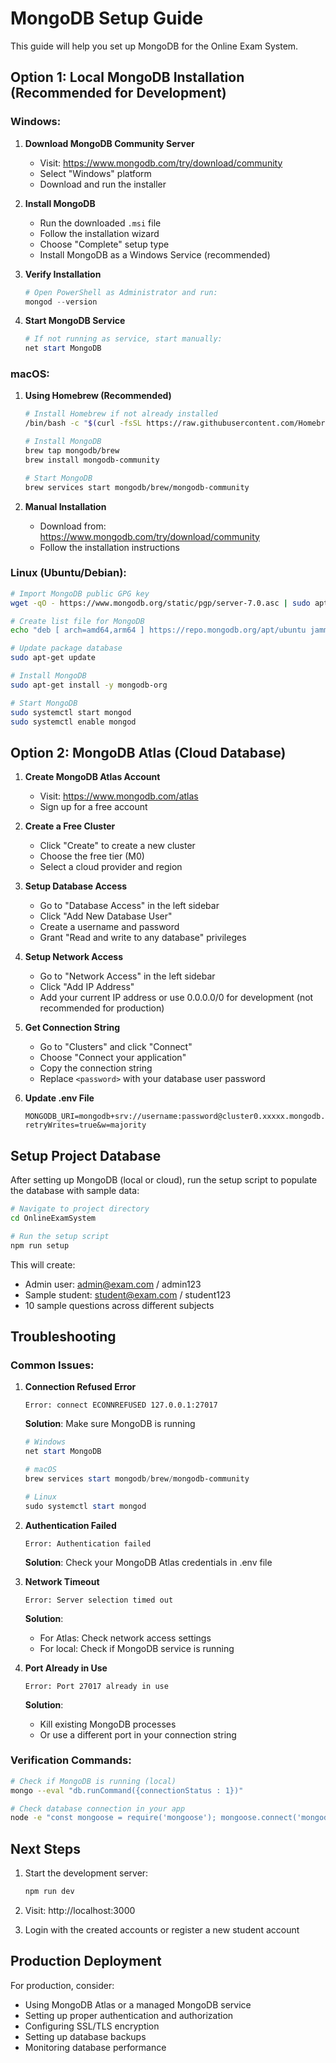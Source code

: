 # MongoDB Setup Guide

This guide will help you set up MongoDB for the Online Exam System.

## Option 1: Local MongoDB Installation (Recommended for Development)

### Windows:

1. **Download MongoDB Community Server**
   - Visit: https://www.mongodb.com/try/download/community
   - Select "Windows" platform
   - Download and run the installer

2. **Install MongoDB**
   - Run the downloaded `.msi` file
   - Follow the installation wizard
   - Choose "Complete" setup type
   - Install MongoDB as a Windows Service (recommended)

3. **Verify Installation**
   ```powershell
   # Open PowerShell as Administrator and run:
   mongod --version
   ```

4. **Start MongoDB Service**
   ```powershell
   # If not running as service, start manually:
   net start MongoDB
   ```

### macOS:

1. **Using Homebrew (Recommended)**
   ```bash
   # Install Homebrew if not already installed
   /bin/bash -c "$(curl -fsSL https://raw.githubusercontent.com/Homebrew/install/HEAD/install.sh)"
   
   # Install MongoDB
   brew tap mongodb/brew
   brew install mongodb-community
   
   # Start MongoDB
   brew services start mongodb/brew/mongodb-community
   ```

2. **Manual Installation**
   - Download from: https://www.mongodb.com/try/download/community
   - Follow the installation instructions

### Linux (Ubuntu/Debian):

```bash
# Import MongoDB public GPG key
wget -qO - https://www.mongodb.org/static/pgp/server-7.0.asc | sudo apt-key add -

# Create list file for MongoDB
echo "deb [ arch=amd64,arm64 ] https://repo.mongodb.org/apt/ubuntu jammy/mongodb-org/7.0 multiverse" | sudo tee /etc/apt/sources.list.d/mongodb-org-7.0.list

# Update package database
sudo apt-get update

# Install MongoDB
sudo apt-get install -y mongodb-org

# Start MongoDB
sudo systemctl start mongod
sudo systemctl enable mongod
```

## Option 2: MongoDB Atlas (Cloud Database)

1. **Create MongoDB Atlas Account**
   - Visit: https://www.mongodb.com/atlas
   - Sign up for a free account

2. **Create a Free Cluster**
   - Click "Create" to create a new cluster
   - Choose the free tier (M0)
   - Select a cloud provider and region

3. **Setup Database Access**
   - Go to "Database Access" in the left sidebar
   - Click "Add New Database User"
   - Create a username and password
   - Grant "Read and write to any database" privileges

4. **Setup Network Access**
   - Go to "Network Access" in the left sidebar
   - Click "Add IP Address"
   - Add your current IP address or use 0.0.0.0/0 for development (not recommended for production)

5. **Get Connection String**
   - Go to "Clusters" and click "Connect"
   - Choose "Connect your application"
   - Copy the connection string
   - Replace `<password>` with your database user password

6. **Update .env File**
   ```env
   MONGODB_URI=mongodb+srv://username:password@cluster0.xxxxx.mongodb.net/onlineexam?retryWrites=true&w=majority
   ```

## Setup Project Database

After setting up MongoDB (local or cloud), run the setup script to populate the database with sample data:

```bash
# Navigate to project directory
cd OnlineExamSystem

# Run the setup script
npm run setup
```

This will create:
- Admin user: admin@exam.com / admin123
- Sample student: student@exam.com / student123
- 10 sample questions across different subjects

## Troubleshooting

### Common Issues:

1. **Connection Refused Error**
   ```
   Error: connect ECONNREFUSED 127.0.0.1:27017
   ```
   **Solution**: Make sure MongoDB is running
   ```powershell
   # Windows
   net start MongoDB
   
   # macOS
   brew services start mongodb/brew/mongodb-community
   
   # Linux
   sudo systemctl start mongod
   ```

2. **Authentication Failed**
   ```
   Error: Authentication failed
   ```
   **Solution**: Check your MongoDB Atlas credentials in .env file

3. **Network Timeout**
   ```
   Error: Server selection timed out
   ```
   **Solution**: 
   - For Atlas: Check network access settings
   - For local: Check if MongoDB service is running

4. **Port Already in Use**
   ```
   Error: Port 27017 already in use
   ```
   **Solution**: 
   - Kill existing MongoDB processes
   - Or use a different port in your connection string

### Verification Commands:

```bash
# Check if MongoDB is running (local)
mongo --eval "db.runCommand({connectionStatus : 1})"

# Check database connection in your app
node -e "const mongoose = require('mongoose'); mongoose.connect('mongodb://localhost:27017/onlineexam').then(() => console.log('Connected!')).catch(console.error);"
```

## Next Steps

1. Start the development server:
   ```bash
   npm run dev
   ```

2. Visit: http://localhost:3000

3. Login with the created accounts or register a new student account

## Production Deployment

For production, consider:
- Using MongoDB Atlas or a managed MongoDB service
- Setting up proper authentication and authorization
- Configuring SSL/TLS encryption
- Setting up database backups
- Monitoring database performance
